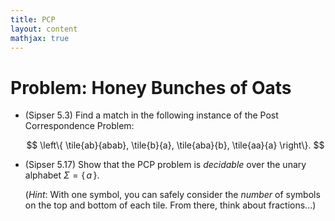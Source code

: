 ```yaml
---
title: PCP
layout: content
mathjax: true
---
```


$\newcommand{\tile}[2]{\left[\frac{\texttt{#1}}{\texttt{#2}}\right]}$

# Problem: Honey Bunches of Oats


+   (Sipser 5.3) Find a match in the following instance of the Post Correspondence Problem:

    $$
      \left\{ \tile{ab}{abab}, \tile{b}{a}, \tile{aba}{b}, \tile{aa}{a} \right\}.
    $$

+   (Sipser 5.17) Show that the PCP problem is _decidable_ over the unary alphabet $\Sigma = \{\, a \,\}$.

    (_Hint_: With one symbol, you can safely consider the _number_ of symbols on the top and bottom of each tile.
     From there, think about fractions...)
